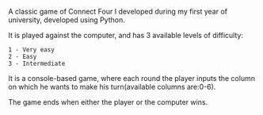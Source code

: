 A classic game of Connect Four I developed during my first year of university, developed using Python.

It is played against the computer, and has 3 available levels of difficulty:

	1 - Very easy
	2 - Easy
	3 - Intermediate

It is a console-based game, where each round the player inputs the column on which he wants to make his turn(available columns are:0-6).

The game ends when either the player or the computer wins.
